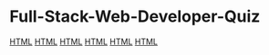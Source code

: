 # Full-Stack-Web-Developer-Quiz

<a href="https://github.com/Ebazhanov/linkedin-skill-assessments-quizzes/blob/main/html/html-quiz.md" class="button">HTML</a>
<a href="https://github.com/Ebazhanov/linkedin-skill-assessments-quizzes/blob/main/html/html-quiz.md" class="button">HTML</a>
<a href="https://github.com/Ebazhanov/linkedin-skill-assessments-quizzes/blob/main/html/html-quiz.md" class="button">HTML</a>
<a href="https://github.com/Ebazhanov/linkedin-skill-assessments-quizzes/blob/main/html/html-quiz.md" class="button">HTML</a>
<a href="https://github.com/Ebazhanov/linkedin-skill-assessments-quizzes/blob/main/html/html-quiz.md" class="button">HTML</a>
<a href="https://github.com/Ebazhanov/linkedin-skill-assessments-quizzes/blob/main/html/html-quiz.md" class="button">HTML</a>



